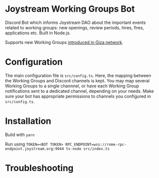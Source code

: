 # Joystream Working Groups Bot

Discord Bot which informs Joystream DAO about the important events related to working groups: new openings, review periods, hires, fires, applications etc. Built in Node.js.

Supports new Working Groups [introduced in Giza network](https://github.com/Joystream/helpdesk/tree/master/roles). 


# Configuration

The main configuration file is `src/config.ts`. Here, the mapping between the Working Groups and Discord channels is kept. You may map several Working Groups to a single channnel, or have each Working Group notifications sent to a dedicated channel, depending on your needs. Make sure your bot has appropriate permissions to channels you configured in `src/config.ts`. 

# Installation

Build with `yarn`

Run using `TOKEN=<BOT TOKEN> RPC_ENDPOINT=wss://rome-rpc-endpoint.joystream.org:9944 ts-node src/index.ts`

# Troubleshooting